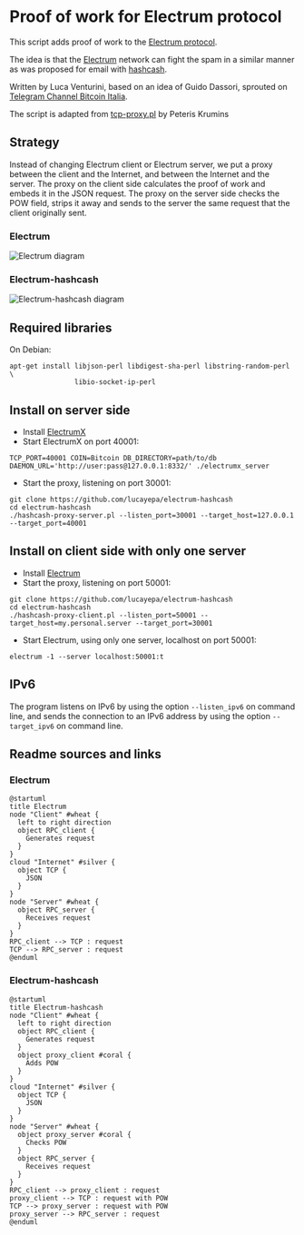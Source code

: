 Proof of work for Electrum protocol
===================================

This script adds proof of work to the [Electrum protocol][1].

The idea is that the [Electrum][2] network can fight the spam in a similar
manner as was proposed for email with [hashcash][3].

Written by Luca Venturini, based on an idea of Guido Dassori, sprouted on
[Telegram Channel Bitcoin Italia][4].

The script is adapted from [tcp-proxy.pl][5] by Peteris Krumins

Strategy
--------
Instead of changing Electrum client or Electrum server, we put a proxy
between the client and the Internet, and between the Internet and the server.
The proxy on the client side calculates the proof of work and embeds it in the
JSON request. The proxy on the server side checks the POW field, strips it away
and sends to the server the same request that the client originally sent.

### Electrum

![Electrum diagram][electrum]

### Electrum-hashcash

![Electrum-hashcash diagram][electrum-hashcash]

Required libraries
------------------
On Debian:
```
apt-get install libjson-perl libdigest-sha-perl libstring-random-perl \
                libio-socket-ip-perl
```

Install on server side
----------------------
* Install [ElectrumX][6]
* Start ElectrumX on port 40001:
```
TCP_PORT=40001 COIN=Bitcoin DB_DIRECTORY=path/to/db DAEMON_URL='http://user:pass@127.0.0.1:8332/' ./electrumx_server
```
* Start the proxy, listening on port 30001:
```
git clone https://github.com/lucayepa/electrum-hashcash
cd electrum-hashcash
./hashcash-proxy-server.pl --listen_port=30001 --target_host=127.0.0.1 --target_port=40001
```

Install on client side with only one server
-------------------------------------------
* Install [Electrum][7]
* Start the proxy, listening on port 50001:
```
git clone https://github.com/lucayepa/electrum-hashcash
cd electrum-hashcash
./hashcash-proxy-client.pl --listen_port=50001 --target_host=my.personal.server --target_port=30001
```
* Start Electrum, using only one server, localhost on port 50001:
```
electrum -1 --server localhost:50001:t
```

IPv6
----
The program listens on IPv6 by using the option `--listen_ipv6` on command
line, and sends the connection to an IPv6 address by using the option
`--target_ipv6` on command line.

Readme sources and links
------------------------
### Electrum
```
@startuml
title Electrum
node "Client" #wheat {
  left to right direction
  object RPC_client {
    Generates request
  }
}
cloud "Internet" #silver {
  object TCP {
    JSON
  }
}
node "Server" #wheat {
  object RPC_server {
    Receives request
  }
}
RPC_client --> TCP : request
TCP --> RPC_server : request
@enduml
```

### Electrum-hashcash
```
@startuml
title Electrum-hashcash
node "Client" #wheat {
  left to right direction
  object RPC_client {
    Generates request
  }
  object proxy_client #coral {
    Adds POW
  }
}
cloud "Internet" #silver {
  object TCP {
    JSON
  }
}
node "Server" #wheat {
  object proxy_server #coral {
    Checks POW
  }
  object RPC_server {
    Receives request
  }
}
RPC_client --> proxy_client : request
proxy_client --> TCP : request with POW
TCP --> proxy_server : request with POW
proxy_server --> RPC_server : request
@enduml
```

[Links]: #
[1]: https://electrumx.readthedocs.io/en/latest/protocol.html
[2]: https://electrum.org/#home
[3]: https://en.wikipedia.org/wiki/Hashcash
[4]: https://github.com/andreabenetton/BitcoinItalia
[5]: https://github.com/pkrumins/perl-tcp-proxy
[6]: https://github.com/mariodian/electrumx-no-shitcoins.git
[7]: https://electrum.org

[Images]: #
[electrum]: electrum.png
[electrum-hashcash]: electrum-hashcash.png
